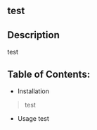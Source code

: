## test 
        
## Description 
test
        
## Table of Contents: 

- Installation
> test

- Usage
test